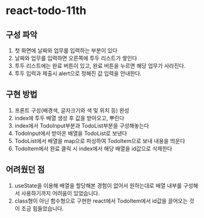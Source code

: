 # react-todo-11th

## 구성 파악

1.  첫 화면에 날짜와 업무를 입력하는 부분이 있다
2.  날짜와 업무를 입력하면 오른쪽에 투두 리스트가 쌓인다
3.  투두 리스트에는 완료 버튼이 있고, 완료 버튼을 누르면 해당 업무가 사라진다.
4.  투두 입력과 제출시 alert으로 정해진 값 입력을 안내한다.

## 구현 방법

1.  프론트 구성(배경색, 글자크기와 색 및 위치 등) 완성
2.  index에 투두 배열 생성 후 값을 받아오고, 뿌린다
3.  index에서 TodoInput부분과 TodoList부분을 구성해놓는다
4.  TodoInput에서 받아온 배열을 TodoList로 보낸다
5.  TodoList에서 배열을 map으로 파싱하여 TodoItem으로 보내 내용을 띄운다
6.  TodoItem에서 완료 클릭 시 index에서 해당 배열을 id값으로 삭제한다

## 어려웠던 점

1.  useState을 이용해 배열을 할당해본 경험이 없어서 원하는대로 배열 내부를 구성해서 사용하기까지 어려움이 있었습니다.
2.  class형이 아닌 함수형으로 구현한 react에서 TodoItem에서 id값을 끌어오는 것이 조금 힘들었습니다.
